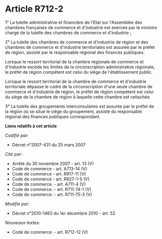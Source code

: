 # Article R712-2

1° La tutelle administrative et financière de l'Etat sur l'Assemblée des chambres françaises de commerce et d'industrie est
exercée par le ministre chargé de la tutelle des chambres de commerce et d'industrie ;

2° La tutelle des chambres de commerce et d'industrie de région et des chambres de commerce et d'industrie territoriales est
assurée par le préfet de région, assisté par le responsable régional des finances publiques.

Lorsque le ressort territorial de la chambre régionale de commerce et d'industrie excède les limites de la circonscription
administrative régionale, le préfet de région compétent est celui du siège de l'établissement public.

Lorsque le ressort territorial de la chambre de commerce et d'industrie territoriale dépasse le cadre de la circonscription
d'une seule chambre de commerce et d'industrie de région, le préfet de région compétent est celui du siège de la chambre de
région à laquelle cette chambre est rattachée. 

3° La tutelle des groupements interconsulaires est assurée par le préfet de la région où se situe le siège du groupement,
assisté du responsable régional des finances publiques correspondant.

**Liens relatifs à cet article**

_Codifié par_:

  - Décret n°2007-431 du 25 mars 2007

_Cité par_:

  - Arrêté du 30 novembre 2007 - art. 13 (V)
  - Code de commerce - art. A713-14 (V)
  - Code de commerce - art. R917-11 (V)
  - Code de commerce - art. R927-1-5 (V)
  - Code de commerce. - art. A711-4 (V)
  - Code de commerce. - art. R711-74-1 (V)
  - Code de commerce. - art. R711-75-3 (V)

_Modifié par_:

  - Décret n°2010-1463 du 1er décembre 2010 - art. 52

_Nouveaux textes_:

  - Code de commerce. - art. R712-12 (V)

